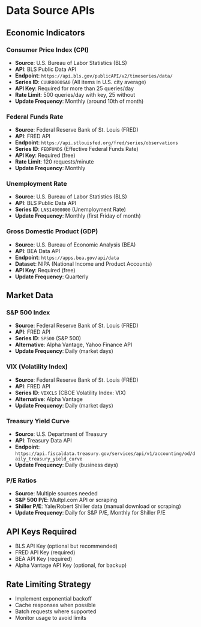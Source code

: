 # Data Source APIs

## Economic Indicators

### Consumer Price Index (CPI)
- **Source**: U.S. Bureau of Labor Statistics (BLS)
- **API**: BLS Public Data API
- **Endpoint**: `https://api.bls.gov/publicAPI/v2/timeseries/data/`
- **Series ID**: `CUUR0000SA0` (All items in U.S. city average)
- **API Key**: Required for more than 25 queries/day
- **Rate Limit**: 500 queries/day with key, 25 without
- **Update Frequency**: Monthly (around 10th of month)

### Federal Funds Rate
- **Source**: Federal Reserve Bank of St. Louis (FRED)
- **API**: FRED API
- **Endpoint**: `https://api.stlouisfed.org/fred/series/observations`
- **Series ID**: `FEDFUNDS` (Effective Federal Funds Rate)
- **API Key**: Required (free)
- **Rate Limit**: 120 requests/minute
- **Update Frequency**: Monthly

### Unemployment Rate
- **Source**: U.S. Bureau of Labor Statistics (BLS)
- **API**: BLS Public Data API
- **Series ID**: `LNS14000000` (Unemployment Rate)
- **Update Frequency**: Monthly (first Friday of month)

### Gross Domestic Product (GDP)
- **Source**: U.S. Bureau of Economic Analysis (BEA)
- **API**: BEA Data API
- **Endpoint**: `https://apps.bea.gov/api/data`
- **Dataset**: NIPA (National Income and Product Accounts)
- **API Key**: Required (free)
- **Update Frequency**: Quarterly

## Market Data

### S&P 500 Index
- **Source**: Federal Reserve Bank of St. Louis (FRED)
- **API**: FRED API
- **Series ID**: `SP500` (S&P 500)
- **Alternative**: Alpha Vantage, Yahoo Finance API
- **Update Frequency**: Daily (market days)

### VIX (Volatility Index)
- **Source**: Federal Reserve Bank of St. Louis (FRED)
- **API**: FRED API
- **Series ID**: `VIXCLS` (CBOE Volatility Index: VIX)
- **Alternative**: Alpha Vantage
- **Update Frequency**: Daily (market days)

### Treasury Yield Curve
- **Source**: U.S. Department of Treasury
- **API**: Treasury Data API
- **Endpoint**: `https://api.fiscaldata.treasury.gov/services/api/v1/accounting/od/daily_treasury_yield_curve`
- **Update Frequency**: Daily (business days)

### P/E Ratios
- **Source**: Multiple sources needed
- **S&P 500 P/E**: Multpl.com API or scraping
- **Shiller P/E**: Yale/Robert Shiller data (manual download or scraping)
- **Update Frequency**: Daily for S&P P/E, Monthly for Shiller P/E

## API Keys Required
- BLS API Key (optional but recommended)
- FRED API Key (required)
- BEA API Key (required)
- Alpha Vantage API Key (optional, for backup)

## Rate Limiting Strategy
- Implement exponential backoff
- Cache responses when possible
- Batch requests where supported
- Monitor usage to avoid limits